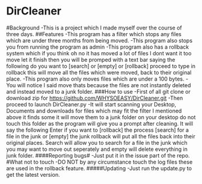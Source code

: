 # DirCleaner
#Background
-This is a project which I made myself over the course of three days.
##Features
-This program has a filter which stops any files which are under three months from being moved.
-This program also stops you from running the program as admin
-This program also has a rollback system which if you think oh no it has moved a lot of files I dont want it too move let it finish then you will be promped with a text bar saying the following do you want to [search] or [empty] or [rollback] proceed to type in rollback this will move all the files which were moved, back to their original place.
-This program also only moves files which are under a 100 bytes.
-You will notice I said move thats because the files are not instantly deleted and instead moved to a junk folder.
###How to use
-First of all git clone or download zip for https://github.com/WHYSOEASY/DirCleaner.git
-Then proceed to launch DirCleaner.py
-It will start scanning your Desktop, Documents and downloads for files which may fit the filter I mentioned above it finds some it will move them to a junk folder on your desktop do not touch this folder as the program will give you a prompt after cleaning. It will say the following Enter if you want to [rollback] the process [search] for a file in the junk or [empty] the junk rollback will put all the files back into their original places. Search will allow you to search for a file in the junk which you may want to move out seperately and empty will delete everything in junk folder.
####Reporting bugs#
-Just put it in the issue part of the repo.
#What not to touch
-DO NOT by any circumstance touch the log files these are used in the rollback feature.
#####Updating
-Just run the update.py to get the latest version.

